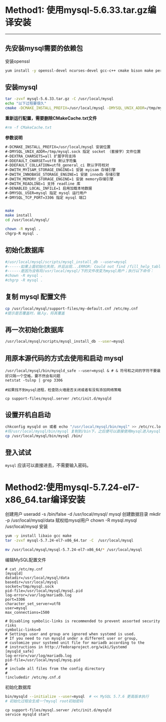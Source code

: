 # __Method1:__  使用mysql-5.6.33.tar.gz编译安装
---
## 先安装mysql需要的依赖包

安装openssl
```sh
yum install -y openssl-devel ncurses-devel gcc-c++ cmake bison make perl 
```
## 安装mysql
```sh 
tar -zvxf mysql-5.6.33.tar.gz -C /usr/local/mysql
echo "以下过程要很久"
cmake -DCMAKE_INSTALL_PREFIX=/usr/local/mysql -DMYSQL_UNIX_ADDR=/tmp/mysql.sock -DEXTRA_CHARSETS=all -DDEFAULT_CHARSET=utf8 -DDEFAULT_COLLATION=utf8_general_ci -DWITH_MYISAM_STORAGE_ENGINE=1 -DWITH_INNOBASE_STORAGE_ENGINE=1 -DWITH_MEMORY_STORAGE_ENGINE=1　-DWITH_READLINE=1 -DENABLED_LOCAL_INFILE=1 -DMYSQL_TCP_PORT=3306
```


**重新运行配置，需要删除CMakeCache.txt文件**
```sh
#rm -f CMakeCache.txt
```
**参数说明**
```xml
#-DCMAKE_INSTALL_PREFIX=/usr/local/mysql 安装位置
#-DMYSQL_UNIX_ADDR=/tmp/mysql.sock 指定 socket （套接字）文件位置
#-DEXTRA_CHARSETS=all 扩展字符支持
#-DDEFAULT_CHARSET=utf8 默认字符集
#-DDEFAULT_COLLATION=utf8_general_ci 默认字符校对
#-DWITH_MYISAM_STORAGE_ENGINE=1 安装 myisam 存储引擎
#-DWITH_INNOBASE_STORAGE_ENGINE=1 安装 innodb 存储引擎
#-DWITH_MEMORY_STORAGE_ENGINE=1 安装 memory存储引擎
#-DWITH_READLINE=1 支持 readline 库
#-DENABLED_LOCAL_INFILE=1 启用加载本地数据
#-DMYSQL_USER=mysql 指定 mysql 运行用户
#-DMYSQL_TCP_PORT=3306 指定 mysql 端口
```
```sh

make
make install
cd /usr/local/mysql/

chown -R mysql .
chgrp-R mysql .

```
## 初始化数据库
```sh
#/usr/local/mysql/scripts/mysql_install_db --user=mysql
#------如果上面初始化失败，并且出现...ERROR: Could not find /fill_help_tables.sql 
#------是因为没有将/usr/local/mysql/下的文件改变为mysql用户；执行以下命令：
#chown -R mysql .
#chgrp -R mysql .
```

## 复制 mysql 配置文件
```sh
cp /usr/local/mysql/support-files/my-default.cnf /etc/my.cnf 
#提示是否覆盖时，输入y，将其覆盖
 ```
## 再一次初始化数据库
```sh
/usr/local/mysql/scripts/mysql_install_db --user=mysql
```
## 用原本源代码的方式去使用和启动 mysql
```
/usr/local/mysql/bin/mysqld_safe --user=mysql & # & 符号和之间的字符不要最好只隔一个空格，要不然会有问题
netstat -tulnp | grep 3306

#如果找不到mysql进程，检查防火墙是否关闭或者有没有添加网络策略

cp support-files/mysql.server /etc/init.d/mysqld
```
## 设置开机自启动
```sh
chkconfig mysqld on 或者 echo "/usr/local/mysql/bin/myql" >> /etc/rc.local
#将/usr/local/mysql/bin/mysql 复制到/bin下，之后便可以直接使用mysql进入mysql了
cp /usr/local/mysql/bin/mysql /bin/
```
## 登入试试
`mysql`
应该可以直接进去，不需要输入密码。


# Method2:使用mysql-5.7.24-el7-x86_64.tar编译安装

创建用户
useradd -s /bin/false -d /usr/local/mysql/ mysql
创建数据目录
mkdir -p /usr/local/mysql/data
赋权给mysql用户
chown -R mysql.mysql /usr/local/mysql
安装
```sh
yum -y install libaio gcc make
tar -zvxf mysql-5.7.24-el7-x86_64.tar -C  /usr/local/mysql
 
mv /usr/local/mysql/mysql-5.7.24-el7-x86_64/* /usr/local/mysql

```
编辑MySQL配置文件
```vim
# cat /etc/my.cnf
[mysqld]
datadir=/usr/local/mysql/data
basedir=/usr/local/mysql
socket=/tmp/mysql.sock
pid-file=/usr/local/mysql/mysql.pid
log-error=/var/log/mariadb.log
port=3306
character_set_server=utf8
user=mysql
max_connections=1500

# Disabling symbolic-links is recommended to prevent assorted security risks
symbolic-links=0
# Settings user and group are ignored when systemd is used.
# If you need to run mysqld under a different user or group,
# customize your systemd unit file for mariadb according to the
# instructions in http://fedoraproject.org/wiki/Systemd
[mysqld_safe]
log-error=/var/log/mariadb.log
pid-file=/usr/local/mysql/mysq.pid
#
# include all files from the config directory
#
!includedir /etc/my.cnf.d
```

初始化数据库
```sh
bin/mysqld --initialize --user=mysql  # << MySQL 5.7.6 更高版本执行
# 初始化过程会生成一个mysql root初始密码
```

```
cp support-files/mysql.server /etc/init.d/mysqld
service mysqld start
```

